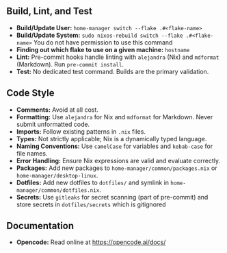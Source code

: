 ## Build, Lint, and Test

- **Build/Update User:** `home-manager switch --flake .#<flake-name>`
- **Build/Update System:** `sudo nixos-rebuild switch --flake .#<flake-name>` You do not have permission to use this command
- **Finding out which flake to use on a given machine:** `hostname`
- **Lint:** Pre-commit hooks handle linting with `alejandra` (Nix) and `mdformat` (Markdown). Run `pre-commit install`.
- **Test:** No dedicated test command. Builds are the primary validation.

## Code Style

- **Comments:** Avoid at all cost.
- **Formatting:** Use `alejandra` for Nix and `mdformat` for Markdown. Never submit unformatted code.
- **Imports:** Follow existing patterns in `.nix` files.
- **Types:** Not strictly applicable; Nix is a dynamically typed language.
- **Naming Conventions:** Use `camelCase` for variables and `kebab-case` for file names.
- **Error Handling:** Ensure Nix expressions are valid and evaluate correctly.
- **Packages:** Add new packages to `home-manager/common/packages.nix` or `home-manager/desktop-linux`.
- **Dotfiles:** Add new dotfiles to `dotfiles/` and symlink in `home-manager/common/dotfiles.nix`.
- **Secrets:** Use `gitleaks` for secret scanning (part of pre-commit) and store secrets in `dotfiles/secrets` which is gitignored

## Documentation

- **Opencode:** Read online at https://opencode.ai/docs/
